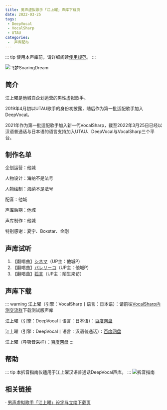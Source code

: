 ```yaml
---
title: 男声虚拟歌手「江上曜」声库下载页
date: 2022-03-25
tags:
 - DeepVocal
 - VocalSharp
 - UTAU
categories:
 -  声库配布
---
```


::: tip
使用本声库前，请详细阅读[使用规范](https://vocalsynths.vercel.app/blogs/ReadMe/2022/220401.html)。
:::

![飞梦SoaringDream](/you-banner.png)

简介
----
江上曜是他城自企划运营的男性虚拟歌手。

2019年4月初以UTAU歌手的身份初披露，随后作为第一批适配歌手加入DeepVocal。

2021年作为第一批适配歌手加入新一代VocalSharp，截至2022年3月25日已经以汉语普通话与日本语的语言支持加入UTAU、DeepVocal与VocalSharp三个平台。

制作名单
----
企划运营：他城

人物设计：海纳不是法号

人物绘制：海纳不是法号

配音：他城

声库后期：他城

声库制作：他城

特别感谢：夏宇、Boxstar、金刚

声库试听
----
1. 【翻唱曲】[シネマ](https://www.bilibili.com/video/BV1Bg411L7dN)（UP主：他城P）  
2. 【翻唱曲】[バレリーコ](https://www.bilibili.com/video/BV1AU4y1W721)（UP主：他城P）  
3. 【翻唱曲】[狐言](https://www.bilibili.com/video/BV1Hp4y1i7Rq)（UP主：陌生来访）  

声库下载
----
::: warning
江上曜（引擎：VocalSharp丨语言：日本语）：请前往[VocalSharp内测交流群](https://jq.qq.com/?_wv=1027&k=Lr4EQ8RQ)下载测试版声库

江上曜（引擎：DeepVocal丨语言：日本语）：[百度网盘](https://pan.baidu.com/s/1-HsG-MxnVrlQMiJZftimOA?pwd=tcdv)

江上曜（引擎：DeepVocal丨语言：汉语普通话）：[百度网盘](https://pan.baidu.com/s/1frkYmi34xmisVCkRA7eY8w?pwd=tcdv)

江上曜（呼吸音采样）：[百度网盘](https://pan.baidu.com/s/1ApyzH1ek342nHA9kcGhGjw?pwd=tcdv)
:::

帮助
----
::: tip
本拆音指南仅适用于江上曜汉语普通话DeepVocal声库。
:::
![拆音指南](/you-split-guide.png)

相关链接
----
· [男声虚拟歌手「江上曜」设定与立绘下载页](https://vocalsynths.vercel.app/blogs/CharacterDesign/2022/220327.html)